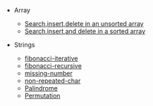 
- Array
  - [Search,insert,delete in an unsorted array](array/array-unsorted-opt.js)
  - [Search,insert,and delete in a sorted array](array/array-sorted-opt.js)

- Strings
  - [fibonacci-iterative](strings/fibonacci-iterative.js)
  - [fibonacci-recursive](strings/fibonacci.js)
  - [missing-number](strings/missing-number-in-array.js)
  - [non-repeated-char](strings/non-repeated-char.js)
  - [Palindrome](strings/Palindromedo.js)
  - [Permutation](strings/permutation.js)
